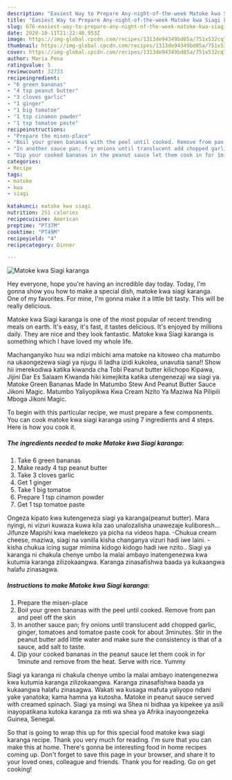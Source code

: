 ```yaml
---
description: "Easiest Way to Prepare Any-night-of-the-week Matoke kwa Siagi karanga"
title: "Easiest Way to Prepare Any-night-of-the-week Matoke kwa Siagi karanga"
slug: 676-easiest-way-to-prepare-any-night-of-the-week-matoke-kwa-siagi-karanga
date: 2020-10-11T21:22:40.953Z
image: https://img-global.cpcdn.com/recipes/1313de94349bd85a/751x532cq70/matoke-kwa-siagi-karanga-recipe-main-photo.jpg
thumbnail: https://img-global.cpcdn.com/recipes/1313de94349bd85a/751x532cq70/matoke-kwa-siagi-karanga-recipe-main-photo.jpg
cover: https://img-global.cpcdn.com/recipes/1313de94349bd85a/751x532cq70/matoke-kwa-siagi-karanga-recipe-main-photo.jpg
author: Maria Pena
ratingvalue: 5
reviewcount: 32733
recipeingredient:
- "6 green bananas"
- "4 tsp peanut butter"
- "3 cloves garlic"
- "1 ginger"
- "1 big tomatoe"
- "1 tsp cinamon powder"
- "1 tsp tomatoe paste"
recipeinstructions:
- "Prepare the misen-place"
- "Boil your green bananas with the peel until cooked. Remove from pan and peel off the skin"
- "In another sauce pan; fry onions until translucent add chopped garlic, ginger, tomatoes and tomatoe paste cook for about 3minutes. Stir in the peanut butter add little water and make sure the consistency is that of a sauce, add salt to taste."
- "Dip your cooked bananas in the peanut sauce let them cook in for 1minute and remove from the heat. Serve with rice. Yummy"
categories:
- Recipe
tags:
- matoke
- kwa
- siagi

katakunci: matoke kwa siagi 
nutrition: 251 calories
recipecuisine: American
preptime: "PT37M"
cooktime: "PT49M"
recipeyield: "4"
recipecategory: Dinner

---
```



![Matoke kwa Siagi karanga](https://img-global.cpcdn.com/recipes/1313de94349bd85a/751x532cq70/matoke-kwa-siagi-karanga-recipe-main-photo.jpg)

Hey everyone, hope you're having an incredible day today. Today, I'm gonna show you how to make a special dish, matoke kwa siagi karanga. One of my favorites. For mine, I'm gonna make it a little bit tasty. This will be really delicious.

Matoke kwa Siagi karanga is one of the most popular of recent trending meals on earth. It's easy, it's fast, it tastes delicious. It's enjoyed by millions daily. They are nice and they look fantastic. Matoke kwa Siagi karanga is something which I have loved my whole life.

Machanganyiko huu wa ndizi mbichi ama matoke na kitoweo cha matumbo na ukaongezewa siagi ya njugu ili ladha izidi kukolea, unavutia sana!! Show hii imerekodiwa katika kiwanda cha Tobi Peanut butter kilichopo Kipawa, Jijini Dar Es Salaam Kiwanda hiki kimejikita katika utengenezaji wa siagi ya. Matoke Green Bananas Made In Matumbo Stew And Peanut Butter Sauce Jikoni Magic. Matumbo Yaliyopikwa Kwa Cream Nzito Ya Maziwa Na Pilipili Mboga Jikoni Magic.


To begin with this particular recipe, we must prepare a few components. You can cook matoke kwa siagi karanga using 7 ingredients and 4 steps. Here is how you cook it.

<!--inarticleads1-->

##### The ingredients needed to make Matoke kwa Siagi karanga:

1. Take 6 green bananas
1. Make ready 4 tsp peanut butter
1. Take 3 cloves garlic
1. Get 1 ginger
1. Take 1 big tomatoe
1. Prepare 1 tsp cinamon powder
1. Get 1 tsp tomatoe paste


Ongeza kipato kwa kutengeneza siagi ya karanga(peanut butter). Mara nyingi, ni vizuri kuwaza kuwa kila zao unalozalisha unawezaje kuliboresh… Jifunze Mapishi kwa maelekezo ya picha na videos hapa. -Chukua cream cheese, maziwa, siagi na vanilla kisha changanya vizuri hadi iwe laini. -kisha chukua icing sugar mimina kidogo kidogo hadi iwe nzito.. Siagi ya karanga ni chakula chenye umbo la malai ambayo inatengenezwa kwa kutumia karanga zilizokaangwa. Karanga zinasafishwa baada ya kukaangwa halafu zinasagwa. 

<!--inarticleads2-->

##### Instructions to make Matoke kwa Siagi karanga:

1. Prepare the misen-place
1. Boil your green bananas with the peel until cooked. Remove from pan and peel off the skin
1. In another sauce pan; fry onions until translucent add chopped garlic, ginger, tomatoes and tomatoe paste cook for about 3minutes. Stir in the peanut butter add little water and make sure the consistency is that of a sauce, add salt to taste.
1. Dip your cooked bananas in the peanut sauce let them cook in for 1minute and remove from the heat. Serve with rice. Yummy


Siagi ya karanga ni chakula chenye umbo la malai ambayo inatengenezwa kwa kutumia karanga zilizokaangwa. Karanga zinasafishwa baada ya kukaangwa halafu zinasagwa. Wakati wa kusaga mafuta yaliyopo ndani yake yanatoka; kama hamna ya kutosha. Matoke in peanut sauce served with creamed spinach. Siagi ya msingi wa Shea ni bidhaa ya kipekee ya asili inayopatikana kutoka karanga za mti wa shea ya Afrika inayoongezeka Guinea, Senegal. 

So that is going to wrap this up for this special food matoke kwa siagi karanga recipe. Thank you very much for reading. I'm sure that you can make this at home. There's gonna be interesting food in home recipes coming up. Don't forget to save this page in your browser, and share it to your loved ones, colleague and friends. Thank you for reading. Go on get cooking!
